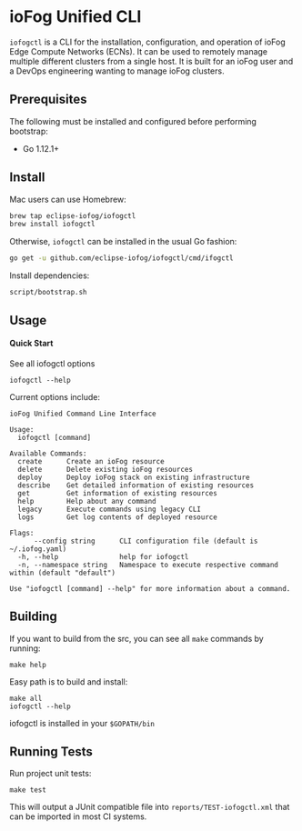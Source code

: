 # ioFog Unified CLI

`iofogctl` is a CLI for the installation, configuration, and operation of ioFog Edge Compute Networks (ECNs).
It can be used to remotely manage multiple different clusters from a single host. It is built for an
ioFog user and a DevOps engineering wanting to manage ioFog clusters.  

## Prerequisites

The following must be installed and configured before performing bootstrap:
* Go 1.12.1+

## Install

Mac users can use Homebrew:

```bash
brew tap eclipse-iofog/iofogctl
brew install iofogctl
```

Otherwise, `iofogctl` can be installed in the usual Go fashion:

```bash
go get -u github.com/eclipse-iofog/iofogctl/cmd/ifogctl
```

Install dependencies:

```
script/bootstrap.sh
```
## Usage

#### Quick Start

See all iofogctl options

```
iofogctl --help
```

Current options include:

```
ioFog Unified Command Line Interface

Usage:
  iofogctl [command]

Available Commands:
  create      Create an ioFog resource
  delete      Delete existing ioFog resources
  deploy      Deploy ioFog stack on existing infrastructure
  describe    Get detailed information of existing resources
  get         Get information of existing resources
  help        Help about any command
  legacy      Execute commands using legacy CLI
  logs        Get log contents of deployed resource

Flags:
      --config string      CLI configuration file (default is ~/.iofog.yaml)
  -h, --help               help for iofogctl
  -n, --namespace string   Namespace to execute respective command within (default "default")

Use "iofogctl [command] --help" for more information about a command.
```

## Building 

If you want to build from the src, you can see all `make` commands by running:
```
make help
```

Easy path is to build and install:
```
make all
iofogctl --help
```

iofogctl is installed in your `$GOPATH/bin`

## Running Tests

Run project unit tests:

```
make test
```

This will output a JUnit compatible file into `reports/TEST-iofogctl.xml` that can be imported in most CI systems.